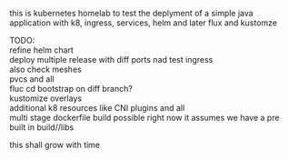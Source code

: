 this is kubernetes homelab to test the
deplyment of a simple java application with k8, ingress, services, helm and later flux and kustomze


TODO:  
refine helm chart   
deploy multiple release with diff ports nad test ingress  
also check meshes  
pvcs and all  
fluc cd bootstrap on diff branch?  
kustomize overlays  
additional k8 resources like CNI plugins and all  
multi stage dockerfile build possible right now it assumes we have a pre built in build//libs

this shall grow with time

